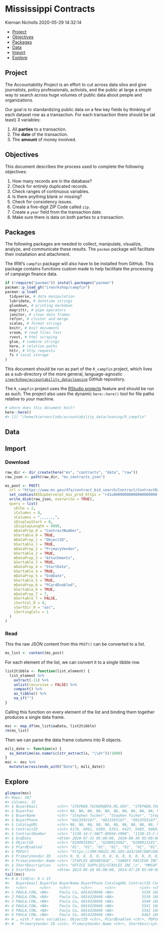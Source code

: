 Mississippi Contracts
================
Kiernan Nicholls
2020-05-29 14:32:14

  - [Project](#project)
  - [Objectives](#objectives)
  - [Packages](#packages)
  - [Data](#data)
  - [Import](#import)
  - [Explore](#explore)

<!-- Place comments regarding knitting here -->

## Project

The Accountability Project is an effort to cut across data silos and
give journalists, policy professionals, activists, and the public at
large a simple way to search across huge volumes of public data about
people and organizations.

Our goal is to standardizing public data on a few key fields by thinking
of each dataset row as a transaction. For each transaction there should
be (at least) 3 variables:

1.  All **parties** to a transaction.
2.  The **date** of the transaction.
3.  The **amount** of money involved.

## Objectives

This document describes the process used to complete the following
objectives:

1.  How many records are in the database?
2.  Check for entirely duplicated records.
3.  Check ranges of continuous variables.
4.  Is there anything blank or missing?
5.  Check for consistency issues.
6.  Create a five-digit ZIP Code called `zip`.
7.  Create a `year` field from the transaction date.
8.  Make sure there is data on both parties to a transaction.

## Packages

The following packages are needed to collect, manipulate, visualize,
analyze, and communicate these results. The `pacman` package will
facilitate their installation and attachment.

The IRW’s `campfin` package will also have to be installed from GitHub.
This package contains functions custom made to help facilitate the
processing of campaign finance data.

``` r
if (!require("pacman")) install.packages("pacman")
pacman::p_load_gh("irworkshop/campfin")
pacman::p_load(
  tidyverse, # data manipulation
  lubridate, # datetime strings
  gluedown, # printing markdown
  magrittr, # pipe operators
  janitor, # clean data frames
  refinr, # cluster and merge
  scales, # format strings
  knitr, # knit documents
  vroom, # read files fast
  rvest, # html scraping
  glue, # combine strings
  here, # relative paths
  httr, # http requests
  fs # local storage 
)
```

This document should be run as part of the `R_campfin` project, which
lives as a sub-directory of the more general, language-agnostic
[`irworkshop/accountability_datacleaning`](https://github.com/irworkshop/accountability_datacleaning)
GitHub repository.

The `R_campfin` project uses the [RStudio
projects](https://support.rstudio.com/hc/en-us/articles/200526207-Using-Projects)
feature and should be run as such. The project also uses the dynamic
`here::here()` tool for file paths relative to *your* machine.

``` r
# where does this document knit?
here::here()
#> [1] "/home/kiernan/Code/accountability_datacleaning/R_campfin"
```

## Data

## Import

### Download

``` r
raw_dir <- dir_create(here("ms", "contracts", "data", "raw"))
raw_json <- path(raw_dir, "ms_contracts.json")
```

``` r
ms_post <- POST(
  url = "https://www.ms.gov/dfa/contract_bid_search/Contract/ContractData",
  set_cookies(BIGipServerpl_msi_prod_https = "rd1o00000000000000000000ffff0a0df71fo443"),
  write_disk(raw_json, overwrite = TRUE),
  query = list(
    sEcho = 2,
    iColumns = 8,
    sColumns = ",,,,,,,",
    iDisplayStart = 0,
    iDisplayLength = 9999,
    mDataProp_0 = "ContractNumber",
    bSortable_0 = TRUE,
    mDataProp_1 = "ObjectID",
    bSortable_1 = TRUE,
    mDataProp_2 = "PrimaryVendor",
    bSortable_2 = TRUE,
    mDataProp_3 = "Attachments",
    bSortable_3 = TRUE,
    mDataProp_4 = "StartDate",
    bSortable_4 = TRUE,
    mDataProp_5 = "EndDate",
    bSortable_5 = TRUE,
    mDataProp_6 = "PCardEnabled",
    bSortable_6 = TRUE,
    mDataProp_7 = 7,
    bSortable_7 = FALSE,
    iSortCol_0 = 0,
    sSortDir_0 = "asc",
    iSortingCols = 1
  )
)
```

### Read

This the raw JSON content from this `POST()` can be converted to a list.

``` r
ms_list <- content(ms_post)
```

For each element of the list, we can convert it to a single tibble row.

``` r
list2tibble <- function(list_element) {
  list_element %>% 
    extract(-11) %>% 
    unlist(recursive = FALSE) %>% 
    compact() %>% 
    as_tibble() %>% 
    na_if("")
}
```

Calling this function on every element of the list and binding them
together produces a single data frame.

``` r
msc <- map_df(ms_list$aaData, list2tibble)
rm(ms_list)
```

Then we can parse the data frame columns into R objects.

``` r
mili_date <- function(x) {
  as_datetime(as.numeric(str_extract(x, "\\d+"))/1000)
}
msc <- msc %>% 
  mutate(across(ends_with("Date"), mili_date))
```

## Explore

``` r
glimpse(msc)
#> Rows: 387
#> Columns: 15
#> $ BuyerEmail         <chr> "STEPHEN.TUCKER@DFA.MS.GOV", "STEPHEN.TUCKER@DFA.MS.GOV", "STEPHEN.TU…
#> $ BuyerFax           <chr> NA, NA, NA, NA, NA, NA, NA, NA, NA, NA, NA, NA, NA, NA, NA, NA, NA, N…
#> $ BuyerName          <chr> "Stephen Tucker", "Stephen Tucker", "Stephen Tucker", "Stephen Tucker…
#> $ BuyerPhone         <chr> "6013593107", "6013593107", "6013593107", "6013593107", "6013593107",…
#> $ CatalogURL         <chr> NA, NA, NA, NA, NA, NA, NA, NA, NA, NA, NA, NA, NA, NA, NA, NA, NA, N…
#> $ ContractID         <int> 6178, 6061, 6389, 6353, 6427, 6405, 6060, 6249, 6339, 6369, 6429, 647…
#> $ ContractNumber     <chr> "1130-14-C-SWCT-00566-V008", "1130-15-C-SWCT-00186-V007", "1130-15-C-…
#> $ EndDate            <dttm> 2020-07-31 05:00:00, 2020-06-30 05:00:00, 2021-02-28 06:00:00, 2020-…
#> $ ObjectID           <chr> "8200035961", "8200012602", "8200013181", "8200013359", "8200015348",…
#> $ PCardEnabled       <chr> "01", "01", "01", "01", "01", "01", "01", "01", "01", "01", "01", "01…
#> $ PDFUrl             <chr> "https://SRM.MAGIC.MS.GOV:443/SAP/EBP/DOCSERVER/SYN%5FCTR%5FFORM%5F82…
#> $ PrimaryVendor.ID   <int> 0, 0, 0, 0, 0, 0, 0, 0, 0, 0, 0, 0, 0, 0, 0, 0, 0, 0, 0, 0, 0, 0, 0, …
#> $ PrimaryVendor.Name <chr> "STAPLES ADVANTAGE", "SANOFI PASTEUR INC", "OFFICE DEPOT - CINCINNATI…
#> $ ShortDescription   <chr> "OFFICE SUPPLIES/STAPLES INC.\n", "MMCAP Vaccines", "Region 4 Office …
#> $ StartDate          <dttm> 2014-06-28 05:00:00, 2014-07-28 05:00:00, 2014-08-12 05:00:00, 2014-…
tail(msc)
#> # A tibble: 6 x 15
#>   BuyerEmail BuyerFax BuyerName BuyerPhone CatalogURL ContractID ContractNumber EndDate            
#>   <chr>      <chr>    <chr>     <chr>      <chr>           <int> <chr>          <dttm>             
#> 1 PAULA.CON… <NA>     Paula Co… 6014328046 <NA>             5538 1601-19-C-EPL… 2026-09-15 05:00:00
#> 2 PAULA.CON… <NA>     Paula Co… 6014328046 <NA>             5539 1601-19-C-EPL… 2026-09-15 05:00:00
#> 3 PAULA.CON… <NA>     Paula Co… 6014328046 <NA>             5540 1601-19-C-EPL… 2026-09-15 05:00:00
#> 4 PAULA.CON… <NA>     Paula Co… 6014328046 <NA>             5541 1601-19-C-EPL… 2026-09-15 05:00:00
#> 5 PAULA.CON… <NA>     Paula Co… 6014328046 <NA>             5542 1601-19-C-EPL… 2026-09-15 05:00:00
#> 6 PAULA.CON… <NA>     Paula Co… 6014328046 <NA>             6462 1601-20-C-EPL… 2021-04-07 05:00:00
#> # … with 7 more variables: ObjectID <chr>, PCardEnabled <chr>, PDFUrl <chr>,
#> #   PrimaryVendor.ID <int>, PrimaryVendor.Name <chr>, ShortDescription <chr>, StartDate <dttm>
```
